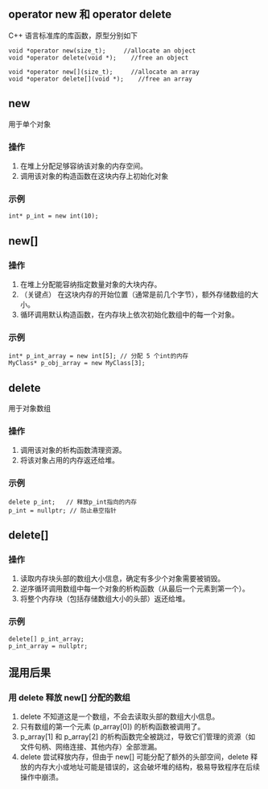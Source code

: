 ## operator new 和 operator delete
C++ 语言标准库的库函数，原型分别如下
```
void *operator new(size_t);     //allocate an object
void *operator delete(void *);    //free an object

void *operator new[](size_t);     //allocate an array
void *operator delete[](void *);    //free an array
```
## new
用于单个对象
### 操作
1. 在堆上分配足够容纳该对象的内存空间。
2. 调用该对象的构造函数在这块内存上初始化对象
### 示例
```
int* p_int = new int(10);
```
## new[]
### 操作
1. 在堆上分配能容纳指定数量对象的大块内存。
2. （关键点） 在这块内存的开始位置（通常是前几个字节），额外存储数组的大小。
3. 循环调用默认构造函数，在内存块上依次初始化数组中的每一个对象。
### 示例
```
int* p_int_array = new int[5]; // 分配 5 个int的内存
MyClass* p_obj_array = new MyClass[3];
```
## delete
用于对象数组
### 操作
1. 调用该对象的析构函数清理资源。
2. 将该对象占用的内存返还给堆。
### 示例
```
delete p_int;   // 释放p_int指向的内存
p_int = nullptr; // 防止悬空指针
```
## delete[]
### 操作
1. 读取内存块头部的数组大小信息，确定有多少个对象需要被销毁。
2. 逆序循环调用数组中每一个对象的析构函数（从最后一个元素到第一个）。
3. 将整个内存块（包括存储数组大小的头部）返还给堆。
### 示例
```
delete[] p_int_array;
p_int_array = nullptr;
```
## 混用后果
### 用 delete 释放 new[] 分配的数组
1. delete 不知道这是一个数组，不会去读取头部的数组大小信息。
2. 只有数组的第一个元素 (p_array[0]) 的析构函数被调用了。
3. p_array[1] 和 p_array[2] 的析构函数完全被跳过，导致它们管理的资源（如文件句柄、网络连接、其他内存）全部泄漏。
4. delete 尝试释放内存，但由于 new[] 可能分配了额外的头部空间，delete 释放的内存大小或地址可能是错误的，这会破坏堆的结构，极易导致程序在后续操作中崩溃。